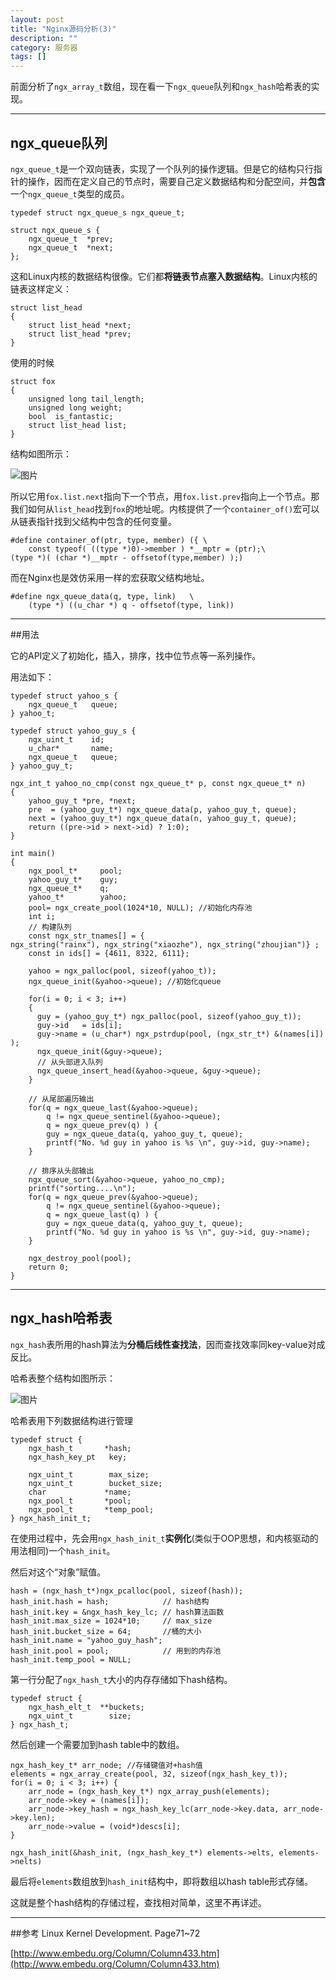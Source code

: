```yaml
---
layout: post
title: "Nginx源码分析(3)"
description: ""
category: 服务器
tags: []
---
```


前面分析了`ngx_array_t`数组，现在看一下`ngx_queue`队列和`ngx_hash`哈希表的实现。

----------------------------------------------
## ngx_queue队列

`ngx_queue_t`是一个双向链表，实现了一个队列的操作逻辑。但是它的结构只行指针的操作，因而在定义自己的节点时，需要自己定义数据结构和分配空间，并**包含**一个`ngx_queue_t`类型的成员。

```
typedef struct ngx_queue_s ngx_queue_t;

struct ngx_queue_s {
    ngx_queue_t  *prev;
    ngx_queue_t  *next;
};
```

这和Linux内核的数据结构很像。它们都**将链表节点塞入数据结构**。Linux内核的链表这样定义：

```
struct list_head
{
    struct list_head *next;
    struct list_head *prev;
}
```

使用的时候

```
struct fox
{
    unsigned long tail_length;
    unsigned long weight;
    bool  is_fantastic;
    struct list_head list;
}
```
结构如图所示：

![图片](/assets/images/nginx-3-1.png)

所以它用`fox.list.next`指向下一个节点，用`fox.list.prev`指向上一个节点。那我们如何从`list_head`找到`fox`的地址呢。内核提供了一个`container_of()`宏可以从链表指针找到父结构中包含的任何变量。

```
#define container_of(ptr, type, member) ({ \ 
    const typeof( ((type *)0)->member ) *__mptr = (ptr);\ 
(type *)( (char *)__mptr - offsetof(type,member) );)
```

而在Nginx也是效仿采用一样的宏获取父结构地址。

```
#define ngx_queue_data(q, type, link)   \
    (type *) ((u_char *) q - offsetof(type, link))
```
--------------------------------------------------

##用法

它的API定义了初始化，插入，排序，找中位节点等一系列操作。

用法如下：

```
typedef struct yahoo_s {
    ngx_queue_t   queue;
} yahoo_t;

typedef struct yahoo_guy_s {
    ngx_uint_t    id;
    u_char*       name;
    ngx_queue_t   queue;
} yahoo_guy_t;

ngx_int_t yahoo_no_cmp(const ngx_queue_t* p, const ngx_queue_t* n)
{
    yahoo_guy_t *pre, *next;
    pre  = (yahoo_guy_t*) ngx_queue_data(p, yahoo_guy_t, queue);
    next = (yahoo_guy_t*) ngx_queue_data(n, yahoo_guy_t, queue);
    return ((pre->id > next->id) ? 1:0);
}

int main()
{
    ngx_pool_t*     pool;
    yahoo_guy_t*    guy;
    ngx_queue_t*    q;
    yahoo_t*        yahoo;
    pool= ngx_create_pool(1024*10, NULL); //初始化内存池
    int i;
    // 构建队列
    const ngx_str_tnames[] = {
ngx_string("rainx"), ngx_string("xiaozhe"), ngx_string("zhoujian")} ;
    const in ids[] = {4611, 8322, 6111};

    yahoo = ngx_palloc(pool, sizeof(yahoo_t));
    ngx_queue_init(&yahoo->queue); //初始化queue

    for(i = 0; i < 3; i++)
    {
      guy = (yahoo_guy_t*) ngx_palloc(pool, sizeof(yahoo_guy_t));
      guy->id   = ids[i];
      guy->name = (u_char*) ngx_pstrdup(pool, (ngx_str_t*) &(names[i]) );
      ngx_queue_init(&guy->queue);
      // 从头部进入队列
      ngx_queue_insert_head(&yahoo->queue, &guy->queue);
    }

    // 从尾部遍历输出
    for(q = ngx_queue_last(&yahoo->queue);
        q != ngx_queue_sentinel(&yahoo->queue);
        q = ngx_queue_prev(q) ) {
        guy = ngx_queue_data(q, yahoo_guy_t, queue);
        printf("No. %d guy in yahoo is %s \n", guy->id, guy->name);
    }

    // 排序从头部输出
    ngx_queue_sort(&yahoo->queue, yahoo_no_cmp);
    printf("sorting....\n");
    for(q = ngx_queue_prev(&yahoo->queue);
        q != ngx_queue_sentinel(&yahoo->queue);
        q = ngx_queue_last(q) ) {
        guy = ngx_queue_data(q, yahoo_guy_t, queue);
        printf("No. %d guy in yahoo is %s \n", guy->id, guy->name);
    }

    ngx_destroy_pool(pool);
    return 0;
}
```

-------------------------------------------

## ngx_hash哈希表

`ngx_hash`表所用的hash算法为**分桶后线性查找法**，因而查找效率同key-value对成反比。

哈希表整个结构如图所示：

![图片](/assets/images/nginx-3-2.png)

哈希表用下列数据结构进行管理

```
typedef struct {
    ngx_hash_t       *hash;
    ngx_hash_key_pt   key;

    ngx_uint_t        max_size;
    ngx_uint_t        bucket_size;
    char             *name;
    ngx_pool_t       *pool;
    ngx_pool_t       *temp_pool;
} ngx_hash_init_t;
```

在使用过程中，先会用`ngx_hash_init_t`**实例化**(类似于OOP思想，和内核驱动的用法相同)一个`hash_init`。

然后对这个“对象”赋值。

```
hash = (ngx_hash_t*)ngx_pcalloc(pool, sizeof(hash));
hash_init.hash = hash;            // hash结构
hash_init.key = &ngx_hash_key_lc; // hash算法函数
hash_init.max_size = 1024*10;     // max_size
hash_init.bucket_size = 64;       //桶的大小
hash_init.name = "yahoo_guy_hash"; 
hash_init.pool = pool;            // 用到的内存池
hash_init.temp_pool = NULL;
```
第一行分配了`ngx_hash_t`大小的内存存储如下hash结构。

```
typedef struct {
    ngx_hash_elt_t  **buckets;
    ngx_uint_t        size;
} ngx_hash_t;
```

然后创建一个需要加到hash table中的数组。

```
ngx_hash_key_t* arr_node; //存储键值对+hash值
elements = ngx_array_create(pool, 32, sizeof(ngx_hash_key_t));
for(i = 0; i < 3; i++) {
    arr_node = (ngx_hash_key_t*) ngx_array_push(elements);
    arr_node->key = (names[i]);
    arr_node->key_hash = ngx_hash_key_lc(arr_node->key.data, arr_node->key.len);
    arr_node->value = (void*)descs[i];
}

ngx_hash_init(&hash_init, (ngx_hash_key_t*) elements->elts, elements->nelts)
```

最后将`elements`数组放到`hash_init`结构中，即将数组以hash table形式存储。

这就是整个hash结构的存储过程，查找相对简单，这里不再详述。

------------------------------------------------

##参考
Linux Kernel Development. Page71~72

[http://www.embedu.org/Column/Column433.htm](http://www.embedu.org/Column/Column433.htm)

